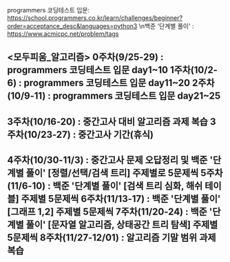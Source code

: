 programmers 코딩테스트 입문: https://school.programmers.co.kr/learn/challenges/beginner?order=acceptance_desc&languages=python3
\n백준 '단계별 풀이' : https://www.acmicpc.net/problem/tags

<모두피움_알고리즘>
0주차(9/25-29) : programmers 코딩테스트 입문 day1~10
1주차(10/2-6) : programmers 코딩테스트 입문 day11~20
2주차(10/9-11) : programmers 코딩테스트 입문 day21~25
--------------------------------------------------------------------------------------------------------------
3주차(10/16-20) : 중간고사 대비 알고리즘 과제 복습
3주차(10/23-27) : 중간고사 기간(휴식)
--------------------------------------------------------------------------------------------------------------
4주차(10/30-11/3) : 중간고사 문제 오답정리 및 백준 '단계별 풀이' [정렬/선택/검색 트리] 주제별로 5문제씩 
5주차(11/6-10) : 백준 '단계별 풀이' [검색 트리 심화, 해쉬 테이블] 주제별 5문제씩
6주차(11/13-17) : 백준 '단계별 풀이' [그래프 1,2] 주제별 5문제씩
7주차(11/20-24) : 백준 '단계별 풀이' [문자열 알고리즘, 상태공간 트리 탐색] 주제별 5문제씩
8주차(11/27-12/01) : 알고리즘 기말 범위 과제 복습
--------------------------------------------------------------------------------------------------------------
